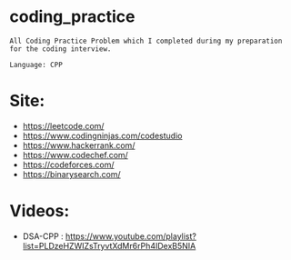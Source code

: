 # coding_practice

```
All Coding Practice Problem which I completed during my preparation for the coding interview.

Language: CPP
```

# Site:

- https://leetcode.com/
- https://www.codingninjas.com/codestudio
- https://www.hackerrank.com/
- https://www.codechef.com/
- https://codeforces.com/
- https://binarysearch.com/

# Videos:

- DSA-CPP : https://www.youtube.com/playlist?list=PLDzeHZWIZsTryvtXdMr6rPh4IDexB5NIA
